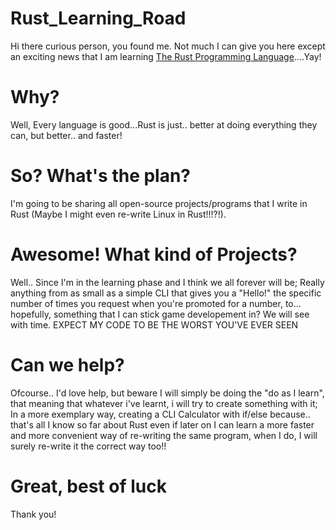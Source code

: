 # Rust_Learning_Road
Hi there curious person, you found me. 
Not much I can give you here except an exciting news that I am learning [The Rust Programming Language](https://www.rust-lang.org/)....Yay!

# Why? 
Well, Every language is good...Rust is just.. better at doing everything they can, but better.. and faster!

# So? What's the plan?
I'm going to be sharing all open-source projects/programs that I write in Rust (Maybe I might even re-write Linux in Rust!!!?!).

# Awesome! What kind of Projects?
Well.. Since I'm in the learning phase and I think we all forever will be; Really anything from as small as a simple CLI that gives you a "Hello!" the specific number of times you request when you're promoted for a number, to... hopefully, something that I can stick game developement in? We will see with time. EXPECT MY CODE TO BE THE WORST YOU'VE EVER SEEN

# Can we help? 
Ofcourse.. I'd love help, but beware I will simply be doing the "do as I learn", that meaning that whatever i've learnt, i will try to create something with it; In a more exemplary way, creating a CLI Calculator with if/else because.. that's all I know so far about Rust even if later on I can learn a more faster and more convenient way of re-writing the same program, when I do, I will surely re-write it the correct way too!!

# Great, best of luck
Thank you!
